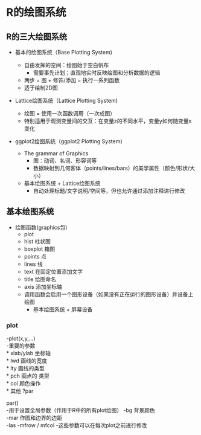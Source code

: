 # R的绘图系统 #

## R的三大绘图系统 ##
* 基本的绘图系统（Base Plotting System)  
	* 自由发挥的空间：绘图始于空白帆布  
		* 需要事先计划；直观地实时反映绘图和分析数据的逻辑  	
	* 两步 = 图 + 修饰/添加 = 执行一系列函数  
	* 适于绘制2D图  

* Lattice绘图系统（Lattice Plotting System)
	* 绘图 = 使用一次函数调用（一次成图） 
	* 特别适用于观测变量间的交互：在变量z的不同水平，变量y如何随变量x变化  

* ggplot2绘图系统（ggplot2 Plotting System)   
	* The grammar of Graphics
		* 图：动词、名词、形容词等  
		* 数据映射到几何客体（points/lines/bars）的美学属性（颜色/形状/大小）
	* 基本绘图系统 + Lattice绘图系统  
		* 自动处理标题/文字说明/空间等，但也允许通过添加注释进行修改


## 基本绘图系统 ##
* 绘图函数(graphics包)
	* plot
	* hist 柱状图
	* boxplot 箱图 
	* points 点
	* lines 线
	* text 在固定位置添加文字
	* title 给图命名
	* axis 添加坐标轴
	* 调用函数会启用一个图形设备（如果没有正在运行的图形设备）并设备上绘图  
		* 基本绘图系统 + 屏幕设备


### plot ###
-plot(x,y,...)  
-重要的参数  
	* xlab/ylab 坐标轴  
	* lwd 画线的宽度  
	* lty 画线的类型  
	* pch 画点的 类型  
	* col 颜色操作  
	* 其他   ?par  

par()  
 -用于设置全局参数（作用于R中的所有plot绘图）
 -bg 背景颜色  
 -mar 作图和边界的边距  
 -las 
 -mfrow / mfcol 
 -这些参数可以在每次plot之前进行修改  


